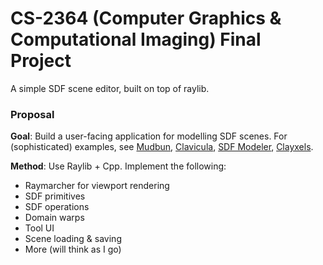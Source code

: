 # CS-2364 (Computer Graphics & Computational Imaging) Final Project
A simple SDF scene editor, built on top of raylib.

### Proposal
**Goal**: Build a user-facing application for modelling SDF scenes. For (sophisticated) examples, see [Mudbun](https://assetstore.unity.com/packages/tools/particles-effects/mudbun-volumetric-vfx-modeling-177891), [Clavicula](https://clavicula.link/), [SDF Modeler](https://sascha-rode.itch.io/sdf-modeler), [Clayxels](https://assetstore.unity.com/packages/tools/game-toolkits/clayxels-165312).

**Method**: Use Raylib + Cpp. Implement the following:
- Raymarcher for viewport rendering
- SDF primitives
- SDF operations
- Domain warps
- Tool UI
- Scene loading & saving
- More (will think as I go)